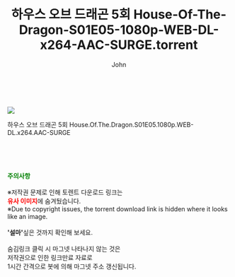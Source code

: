 ﻿---
layout: post
title:  "    하우스 오브 드래곤 5회 House-Of-The-Dragon-S01E05-1080p-WEB-DL-x264-AAC-SURGE.torrent"
author: John
categories: [ 드라마 ]
tags: [  ]
image: https://torrentrj54.com/uploadfile/full/fe5a8fc127a49560fbd6521b04e57b14b4c19a05.jpg 
description: "    하우스 오브 드래곤 5회 House-Of-The-Dragon-S01E05-1080p-WEB-DL-x264-AAC-SURGE torrent 정보 공유"
toc: true
toc_sticky: true
---

<br>
<p><img src="https://torrentrj54.com/uploadfile/full/fe5a8fc127a49560fbd6521b04e57b14b4c19a05.jpg"/></p>
 하우스 오브 드래곤 5회 House.Of.The.Dragon.S01E05.1080p.WEB-DL.x264.AAC-SURGE  
    
<br><br><br>
<p data-ke-size="size16"><b><span style="color: green;">주의사항</span></b><br /><br />※저작권 문제로 인해 토렌트 다운로드 링크는<br /><b><span style="color: red;">유사 이미지</span></b>에 숨겨뒀습니다.<br />※Due to copyright issues, the torrent download link is hidden where it looks like an image.<br /><br /><b>'설마'</b>싶은 것까지 확인해 보세요.<br /><br />숨김링크 클릭 시 마그넷 나타나지 않는 것은<br />저작권으로 인한 링크만료 자료로<br />1시간 간격으로 봇에 의해 마그넷 주소 갱신됩니다.</p>
